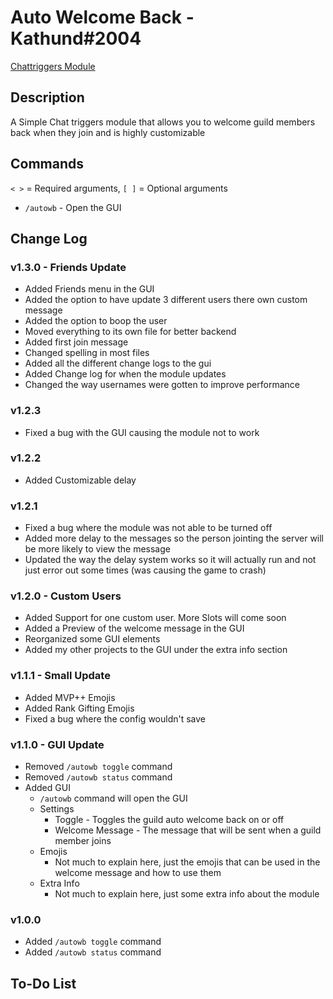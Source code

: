 # Auto Welcome Back - Kathund#2004

[Chattriggers Module](https://www.chattriggers.com/modules/v/AutoWelcomeBack)

## Description

A Simple Chat triggers module that allows you to welcome guild members back when they join and is highly customizable

## Commands

`< >` = Required arguments, `[ ]` = Optional arguments

- `/autowb` - Open the GUI

## Change Log

### v1.3.0 - Friends Update

- Added Friends menu in the GUI
- Added the option to have update 3 different users there own custom message
- Added the option to boop the user
- Moved everything to its own file for better backend
- Added first join message
- Changed spelling in most files
- Added all the different change logs to the gui
- Added Change log for when the module updates
- Changed the way usernames were gotten to improve performance

### v1.2.3

- Fixed a bug with the GUI causing the module not to work

### v1.2.2

- Added Customizable delay

### v1.2.1

- Fixed a bug where the module was not able to be turned off
- Added more delay to the messages so the person jointing the server will be more likely to view the message
- Updated the way the delay system works so it will actually run and not just error out some times (was causing the game to crash)

### v1.2.0 - Custom Users

- Added Support for one custom user. More Slots will come soon
- Added a Preview of the welcome message in the GUI
- Reorganized some GUI elements
- Added my other projects to the GUI under the extra info section

### v1.1.1 - Small Update

- Added MVP++ Emojis
- Added Rank Gifting Emojis
- Fixed a bug where the config wouldn't save

### v1.1.0 - GUI Update

- Removed `/autowb toggle` command
- Removed `/autowb status` command
- Added GUI
  - `/autowb` command will open the GUI
  - Settings
    - Toggle - Toggles the guild auto welcome back on or off
    - Welcome Message - The message that will be sent when a guild member joins
  - Emojis
    - Not much to explain here, just the emojis that can be used in the welcome message and how to use them
  - Extra Info
    - Not much to explain here, just some extra info about the module

### v1.0.0

- Added `/autowb toggle` command
- Added `/autowb status` command

## To-Do List
